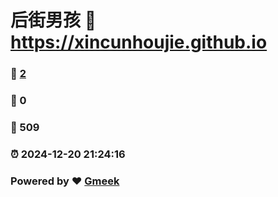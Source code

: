 # 后街男孩 :link: https://xincunhoujie.github.io 
### :page_facing_up: [2](https://xincunhoujie.github.io/tag.html) 
### :speech_balloon: 0 
### :hibiscus: 509 
### :alarm_clock: 2024-12-20 21:24:16 
### Powered by :heart: [Gmeek](https://github.com/Meekdai/Gmeek)
